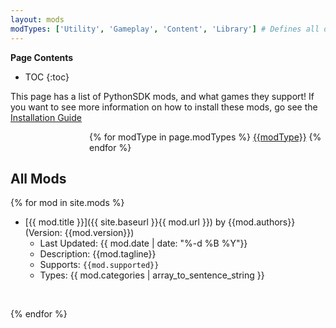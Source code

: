 ```yaml
---
layout: mods
modTypes: ['Utility', 'Gameplay', 'Content', 'Library'] # Defines all of the mods that we want to be shown in terms of categories
---
```


**Page Contents**
* TOC
{:toc}

This page has a list of PythonSDK mods, and what games they support!
If you want to see more information on how to install these mods, go see the [Installation Guide](/#mod-installation)

<p style="margin-left: 25%">
{% for modType in page.modTypes %}
    <span class="modTypeButton"><a href="/Types/{{modType}}" class="none">{{modType}}</a></span>
{% endfor %}
</p>

## All Mods

{% for mod in site.mods %}

* [{{ mod.title }}]({{ site.baseurl }}{{ mod.url }}) by {{mod.authors}} (Version: {{mod.version}})
    - Last Updated: {{ mod.date | date: "%-d %B %Y"}}
    - Description: {{mod.tagline}}
    - Supports: `{{mod.supported}}`
    - Types: {{ mod.categories | array_to_sentence_string }}
<br>

{% endfor %}
